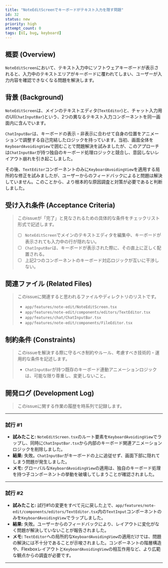 ```yaml
---
title: "NoteEditScreenでキーボードがテキスト入力を隠す問題"
id: 32
status: new
priority: high
attempt_count: 0
tags: [UI, bug, keyboard]
---
```


## 概要 (Overview)

`NoteEditScreen`において、テキスト入力中にソフトウェアキーボードが表示されると、入力中のテキストエリアがキーボードに覆われてしまい、ユーザーが入力内容を確認できなくなる問題を解決します。

## 背景 (Background)

`NoteEditScreen`は、メインのテキストエディタ(`TextEditor`)と、チャット入力用のUI(`ChatInputBar`)という、2つの異なるテキスト入力コンポーネントを同一画面内に含んでいます。

`ChatInputBar`は、キーボードの表示・非表示に合わせて自身の位置をアニメーションで調整する自己完結したロジックを持っています。当初、画面全体を`KeyboardAvoidingView`で囲むことで問題解決を試みましたが、このアプローチは`ChatInputBar`が持つ独自のキーボード処理ロジックと競合し、意図しないレイアウト崩れを引き起こしました。

その後、`TextEditor`コンポーネントのみに`KeyboardAvoidingView`を適用する局所的な修正を試みましたが、ユーザーからのフィードバックによると問題は解決していません。このことから、より根本的な原因調査と対策が必要であると判断しました。

## 受け入れ条件 (Acceptance Criteria)

> このissueが「完了」と見なされるための具体的な条件をチェックリスト形式で記述します。
>
> - [ ] `NoteEditScreen`でメインのテキストエディタを編集中、キーボードが表示されても入力中の行が隠れない。
> - [ ] `ChatInputBar`は、キーボードが表示された際に、その直上に正しく配置される。
> - [ ] 上記2つのコンポーネントのキーボード対応ロジックが互いに干渉しない。

## 関連ファイル (Related Files)

> このissueに関連すると思われるファイルやディレクトリのリストです。
>
> - `app/features/note-edit/NoteEditScreen.tsx`
> - `app/features/note-edit/components/editors/TextEditor.tsx`
> - `app/features/chat/ChatInputBar.tsx`
> - `app/features/note-edit/components/FileEditor.tsx`

## 制約条件 (Constraints)

> このissueを解決する際に守るべき制約やルール、考慮すべき技術的・運用的な条件を記述します。
>
> - `ChatInputBar`が持つ既存のキーボード連動アニメーションロジックは、可能な限り尊重し、変更しないこと。

## 開発ログ (Development Log)

> このissueに関する作業の履歴を時系列で記録します。

---
### 試行 #1

- **試みたこと:** `NoteEditScreen.tsx`のルート要素を`KeyboardAvoidingView`でラップし、同時に`ChatInputBar.tsx`から内部のキーボード関連アニメーションロジックを削除しました。
- **結果:** 失敗。`ChatInputBar`がキーボードの上に追従せず、画面下部に隠れてしまう問題が発生しました。
- **メモ:** グローバルな`KeyboardAvoidingView`の適用は、独自のキーボード処理を持つ子コンポーネントの挙動を破壊してしまうことが確認されました。

---
### 試行 #2

- **試みたこと:** 試行#1の変更をすべて元に戻した上で、`app/features/note-edit/components/editors/TextEditor.tsx`内の`TextInput`コンポーネントのみを`KeyboardAvoidingView`でラップしました。
- **結果:** 失敗。ユーザーからのフィードバックにより、レイアウトに変化がなく問題が解決していないことが報告されました。
- **メモ:** `TextEditor`への局所的な`KeyboardAvoidingView`の適用だけでは、問題の解決には不十分であることが示唆されました。コンポーネントの階層構造や、Flexboxレイアウトと`KeyboardAvoidingView`の相互作用など、より広範な観点からの調査が必要です。

---
